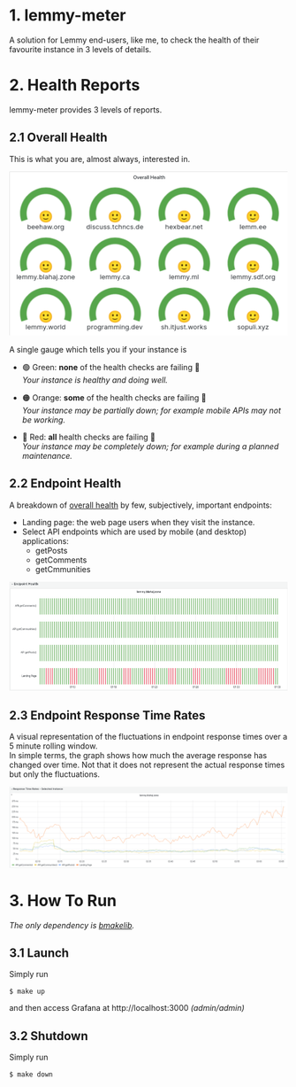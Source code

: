# 1. lemmy-meter

A solution for Lemmy end-users, like me, to check the health of their favourite instance in 3
levels of details.


# 2. Health Reports

lemmy-meter provides 3 levels of reports.

## 2.1 Overall Health

This is what you are, almost always, interested in.  

<img src="images/lemmy-meter-overall-health.png" />

A single gauge which tells you if your instance is

* <span color="#56a64b">🟢 Green</span>: **none** of the health checks are failing 🙂  
_Your instance is healthy and doing well._

* <span color="#ff780a">🟠 Orange</span>: **some** of the health checks are failing 🫤  
_Your instance may be partially down; for example mobile APIs may not be working._

* <span color="#e02f44">🔴 Red</span>: **all** health checks are failing 🙁  
_Your instance may be completely down; for example during a planned maintenance._


## 2.2 Endpoint Health

A breakdown of [overall health](#21-overall-health) by few, subjectively, important endpoints:

* Landing page: the web page users when they visit the instance.
* Select API endpoints which are used by mobile (and desktop) applications:
  - getPosts
  - getComments
  - getCmmunities
  
<img src="images/lemmy-meter-endpoint-health.png" />

## 2.3 Endpoint Response Time Rates

A visual representation of the fluctuations in endpoint response times over a 5 minute rolling window.  
In simple terms, the graph shows how much the average response has changed over time.  Not that
it does not represent the actual response times but only the fluctuations.

<img src="images/lemmy-meter-response-time-rates.png" />


# 3. How To Run

*The only dependency is [bmakelib](https://github.com/bahmanm/bmakelib).*

## 3.1 Launch

Simply run

```
$ make up
```

and then access Grafana at http://localhost:3000 *(admin/admin)*

## 3.2 Shutdown

Simply run

```
$ make down
```
